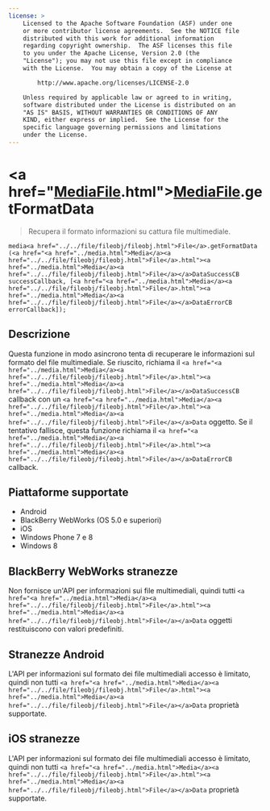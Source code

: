```yaml
---
license: >
    Licensed to the Apache Software Foundation (ASF) under one
    or more contributor license agreements.  See the NOTICE file
    distributed with this work for additional information
    regarding copyright ownership.  The ASF licenses this file
    to you under the Apache License, Version 2.0 (the
    "License"); you may not use this file except in compliance
    with the License.  You may obtain a copy of the License at

        http://www.apache.org/licenses/LICENSE-2.0

    Unless required by applicable law or agreed to in writing,
    software distributed under the License is distributed on an
    "AS IS" BASIS, WITHOUT WARRANTIES OR CONDITIONS OF ANY
    KIND, either express or implied.  See the License for the
    specific language governing permissions and limitations
    under the License.
---
```


# <a href="<a href="../media.html">Media</a><a href="../../file/fileobj/fileobj.html">File</a>.html"><a href="../media.html">Media</a><a href="../../file/fileobj/fileobj.html">File</a></a>.getFormatData

> Recupera il formato informazioni su cattura file multimediale.

    media<a href="../../file/fileobj/fileobj.html">File</a>.getFormatData (<a href="<a href="../media.html">Media</a><a href="../../file/fileobj/fileobj.html">File</a>.html"><a href="../media.html">Media</a><a href="../../file/fileobj/fileobj.html">File</a></a>DataSuccessCB successCallback, [<a href="<a href="../media.html">Media</a><a href="../../file/fileobj/fileobj.html">File</a>.html"><a href="../media.html">Media</a><a href="../../file/fileobj/fileobj.html">File</a></a>DataErrorCB errorCallback]);
    

## Descrizione

Questa funzione in modo asincrono tenta di recuperare le informazioni sul formato del file multimediale. Se riuscito, richiama il `<a href="<a href="../media.html">Media</a><a href="../../file/fileobj/fileobj.html">File</a>.html"><a href="../media.html">Media</a><a href="../../file/fileobj/fileobj.html">File</a></a>DataSuccessCB` callback con un `<a href="<a href="../media.html">Media</a><a href="../../file/fileobj/fileobj.html">File</a>.html"><a href="../media.html">Media</a><a href="../../file/fileobj/fileobj.html">File</a></a>Data` oggetto. Se il tentativo fallisce, questa funzione richiama il `<a href="<a href="../media.html">Media</a><a href="../../file/fileobj/fileobj.html">File</a>.html"><a href="../media.html">Media</a><a href="../../file/fileobj/fileobj.html">File</a></a>DataErrorCB` callback.

## Piattaforme supportate

*   Android
*   BlackBerry WebWorks (OS 5.0 e superiori)
*   iOS
*   Windows Phone 7 e 8
*   Windows 8

## BlackBerry WebWorks stranezze

Non fornisce un'API per informazioni sui file multimediali, quindi tutti `<a href="<a href="../media.html">Media</a><a href="../../file/fileobj/fileobj.html">File</a>.html"><a href="../media.html">Media</a><a href="../../file/fileobj/fileobj.html">File</a></a>Data` oggetti restituiscono con valori predefiniti.

## Stranezze Android

L'API per informazioni sul formato dei file multimediali accesso è limitato, quindi non tutti `<a href="<a href="../media.html">Media</a><a href="../../file/fileobj/fileobj.html">File</a>.html"><a href="../media.html">Media</a><a href="../../file/fileobj/fileobj.html">File</a></a>Data` proprietà supportate.

## iOS stranezze

L'API per informazioni sul formato dei file multimediali accesso è limitato, quindi non tutti `<a href="<a href="../media.html">Media</a><a href="../../file/fileobj/fileobj.html">File</a>.html"><a href="../media.html">Media</a><a href="../../file/fileobj/fileobj.html">File</a></a>Data` proprietà supportate.